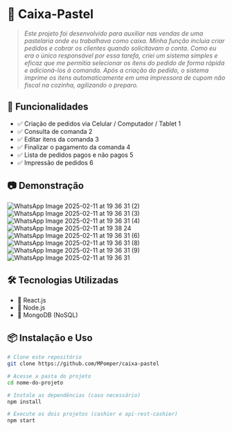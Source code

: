 # 📌 Caixa-Pastel 
> *Este projeto foi desenvolvido para auxiliar nas vendas de uma pastelaria onde eu trabalhava como caixa. Minha função incluía criar pedidos e cobrar os clientes quando solicitavam a conta.
Como eu era o único responsável por essa tarefa, criei um sistema simples e eficaz que me permitia selecionar os itens do pedido de forma rápida e adicioná-los à comanda.
Após a criação do pedido, o sistema imprime os itens automaticamente em uma impressora de cupom não fiscal na cozinha, agilizando o preparo.*

## 🚀 Funcionalidades  
- ✅ Criação de pedidos via Celular / Computador / Tablet 1  
- ✅ Consulta de comanda 2  
- ✅ Editar itens da comanda 3
- ✅ Finalizar o pagamento da comanda 4
- ✅ Lista de pedidos pagos e não pagos 5
- ✅ Impressão de pedidos 6

## 📷 Demonstração  
![WhatsApp Image 2025-02-11 at 19 36 31 (2)](https://github.com/user-attachments/assets/d27201f6-10ab-419f-aa76-c1c7ba2f83d3)
![WhatsApp Image 2025-02-11 at 19 36 31 (3)](https://github.com/user-attachments/assets/5e575098-872c-43cd-ab0e-23de97168a9d)
![WhatsApp Image 2025-02-11 at 19 36 31 (4)](https://github.com/user-attachments/assets/78de8077-9a0a-4792-a627-53724fd7678d)
![WhatsApp Image 2025-02-11 at 19 38 24](https://github.com/user-attachments/assets/d4bd0588-e792-4bb5-a1ff-9113bf15ea7c)
![WhatsApp Image 2025-02-11 at 19 36 31 (6)](https://github.com/user-attachments/assets/634260c6-40f2-4198-a32c-a83789328263)
![WhatsApp Image 2025-02-11 at 19 36 31 (8)](https://github.com/user-attachments/assets/7a3c2b4f-489a-400f-bff3-22ffef03b895)
![WhatsApp Image 2025-02-11 at 19 36 31 (9)](https://github.com/user-attachments/assets/29d9853b-0d3a-44a6-ac68-1fd0e2b669aa)
![WhatsApp Image 2025-02-11 at 19 36 31](https://github.com/user-attachments/assets/4c9c57e7-8a57-4dfc-89b1-7b00dc871449)

## 🛠 Tecnologias Utilizadas  
- 🔹 React.js 
- 🔹 Node.js
- 🔹 MongoDB (NoSQL)

## 📦 Instalação e Uso  

```bash
# Clone este repositório
git clone https://github.com/MPomper/caixa-pastel

# Acesse a pasta do projeto
cd nome-do-projeto

# Instale as dependências (caso necessário)
npm install

# Execute os dois projetos (cashier e api-rest-cashier)
npm start
